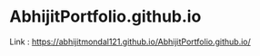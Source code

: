 # AbhijitPortfolio.github.io

Link : https://abhijitmondal121.github.io/AbhijitPortfolio.github.io/
